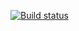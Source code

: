 [![Build status](https://ci.appveyor.com/api/projects/status/knr5akhyssvqairg?svg=true)](https://ci.appveyor.com/project/drswap/autotesting-1-2)
